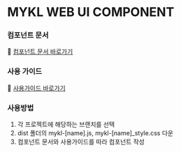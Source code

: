 # MYKL WEB UI COMPONENT

[//]: # (### Table of contents)

[//]: # ()
[//]: # (- [Getting Started]&#40;#Getting Started&#41;)

[//]: # (### Getting Started)

### 컴포넌트 문서
🔗 [컴포넌트 문서 바로가기](https://www.notion.so/myklkoreadev/MYKL-WEB-UI-COMPONENT-4d6df69243394c5e8a0fc770455ad4ca)

### 사용 가이드
🔗 [사용가이드 바로가기](<https://www.notion.so/myklkoreadev/MYKL-WEB-UI-COMPONENT-4d6df69243394c5e8a0fc770455ad4ca>)

### 사용방법
1. 각 프로젝트에 해당하는 브랜치를 선택
2. dist 폴더의 mykl-\[name\].js, mykl-\[name\]_style.css 다운
3. 컴포넌트 문서와 사용가이드를 따라 컴포넌트 작성
